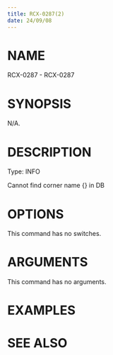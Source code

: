 ```yaml
---
title: RCX-0287(2)
date: 24/09/08
---
```


# NAME

RCX-0287 - RCX-0287

# SYNOPSIS

N/A.

# DESCRIPTION

Type: INFO

Cannot find corner name {} in DB

# OPTIONS

This command has no switches.

# ARGUMENTS

This command has no arguments.

# EXAMPLES

# SEE ALSO
